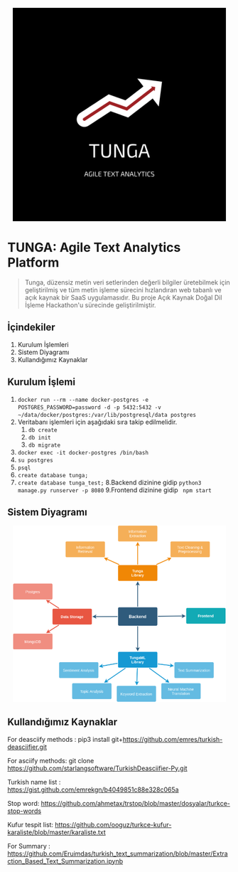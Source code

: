 <p align="center">
    <img src="images/tunga.png" width="480"\>
</p>

# TUNGA: Agile Text Analytics Platform
> Tunga, düzensiz metin veri setlerinden değerli bilgiler üretebilmek için geliştirilmiş ve tüm metin işleme sürecini 
hızlandıran web tabanlı ve açık kaynak bir SaaS uygulamasıdır. Bu proje Açık Kaynak Doğal Dil İşleme Hackathon'u sürecinde
geliştirilmiştir.

## İçindekiler
1. Kurulum İşlemleri
2. Sistem Diyagramı
3. Kullandığımız Kaynaklar

## Kurulum İşlemi
1. ```docker run --rm --name docker-postgres -e POSTGRES_PASSWORD=password -d -p 5432:5432 -v ~/data/docker/postgres:/var/lib/postgresql/data postgres```
2. Veritabanı işlemleri için aşağıdaki sıra takip edilmelidir.
    1. ```db create```
    2. ```db init```
    3. ```db migrate```
3. ```docker exec -it docker-postgres /bin/bash```
4. ```su postgres```
5. ```psql```
6. ```create database tunga;```
7. ```create database tunga_test;```
8.Backend dizinine gidip ```python3 manage.py runserver -p 8080```
9.Frontend dizinine gidip ``` npm start```

## Sistem Diyagramı
<p align="center">
    <img src="images/tunga_system_diagram.png" width="480"\>
</p>

## Kullandığımız Kaynaklar
For deasciify methods : pip3 install git+https://github.com/emres/turkish-deasciifier.git

For asciify methods: git clone https://github.com/starlangsoftware/TurkishDeasciifier-Py.git

Turkish name list : https://gist.github.com/emrekgn/b4049851c88e328c065a

Stop word: https://github.com/ahmetax/trstop/blob/master/dosyalar/turkce-stop-words

Kufur tespit list: https://github.com/ooguz/turkce-kufur-karaliste/blob/master/karaliste.txt

For Summary : https://github.com/Eruimdas/turkish_text_summarization/blob/master/Extraction_Based_Text_Summarization.ipynb


